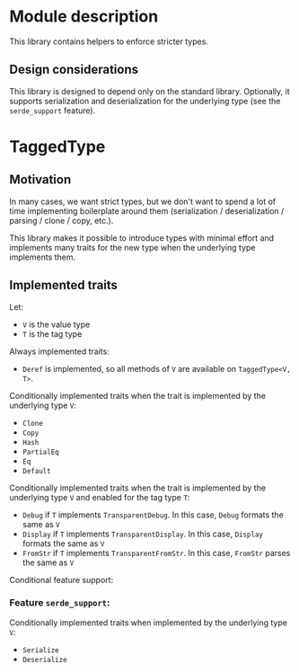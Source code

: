 # Module description

This library contains helpers to enforce stricter types.

## Design considerations

This library is designed to depend only on the standard library.
Optionally, it supports serialization and deserialization for the underlying type
(see the `serde_support` feature).

# TaggedType

## Motivation

In many cases, we want strict types, but we don't want to spend
a lot of time implementing boilerplate around them (serialization / deserialization / parsing / clone / copy, etc.).

This library makes it possible to introduce types with minimal effort
and implements many traits for the new type when the underlying type
implements them.

## Implemented traits

Let:
- `V` is the value type
- `T` is the tag type

Always implemented traits:
- `Deref` is implemented, so all methods of `V` are available on
  `TaggedType<V, T>`.

Conditionally implemented traits when the trait is implemented by the underlying type `V`:
- `Clone`
- `Copy`
- `Hash`
- `PartialEq`
- `Eq`
- `Default`

Conditionally implemented traits when the trait is implemented by the underlying
type `V` and enabled for the tag type `T`:
- `Debug` if `T` implements `TransparentDebug`. In this case, `Debug`
  formats the same as `V`
- `Display` if `T` implements `TransparentDisplay`. In this case,
  `Display` formats the same as `V`
- `FromStr` if `T` implements `TransparentFromStr`. In this case,
  `FromStr` parses the same as `V`

Conditional feature support:

### Feature `serde_support`:

Conditionally implemented traits when implemented by the underlying type
`V`:
- `Serialize`
- `Deserialize`


